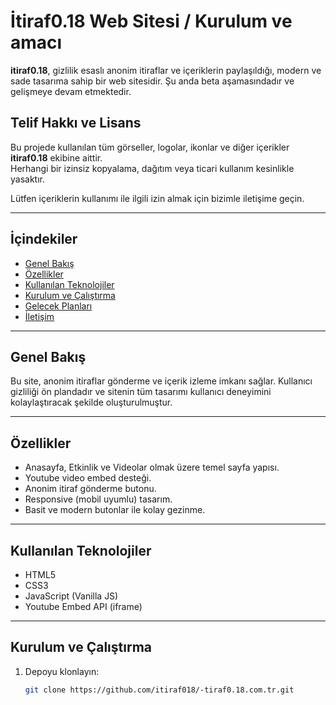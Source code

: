 # İtiraf0.18 Web Sitesi / Kurulum ve amacı 

**itiraf0.18**, gizlilik esaslı anonim itiraflar ve içeriklerin paylaşıldığı, modern ve sade tasarıma sahip bir web sitesidir. Şu anda beta aşamasındadır ve gelişmeye devam etmektedir.

## Telif Hakkı ve Lisans

Bu projede kullanılan tüm görseller, logolar, ikonlar ve diğer içerikler **itiraf0.18** ekibine aittir.  
Herhangi bir izinsiz kopyalama, dağıtım veya ticari kullanım kesinlikle yasaktır.  

Lütfen içeriklerin kullanımı ile ilgili izin almak için bizimle iletişime geçin.

---

## İçindekiler

- [Genel Bakış](#genel-bakış)
- [Özellikler](#özellikler)
- [Kullanılan Teknolojiler](#kullanılan-teknolojiler)
- [Kurulum ve Çalıştırma](#kurulum-ve-çalıştırma)
- [Gelecek Planları](#gelecek-planları)
- [İletişim](#iletisim)

---

## Genel Bakış

Bu site, anonim itiraflar gönderme ve içerik izleme imkanı sağlar. Kullanıcı gizliliği ön plandadır ve sitenin tüm tasarımı kullanıcı deneyimini kolaylaştıracak şekilde oluşturulmuştur.

---

## Özellikler

- Anasayfa, Etkinlik ve Videolar olmak üzere temel sayfa yapısı.
- Youtube video embed desteği.
- Anonim itiraf gönderme butonu.
- Responsive (mobil uyumlu) tasarım.
- Basit ve modern butonlar ile kolay gezinme.

---

## Kullanılan Teknolojiler

- HTML5
- CSS3
- JavaScript (Vanilla JS)
- Youtube Embed API (iframe)

---

## Kurulum ve Çalıştırma

1. Depoyu klonlayın:

   ```bash
   git clone https://github.com/itiraf018/-tiraf0.18.com.tr.git
